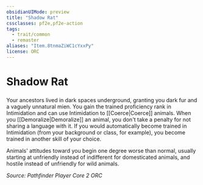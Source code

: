 ```yaml
---
obsidianUIMode: preview
title: "Shadow Rat"
cssclasses: pf2e,pf2e-action
tags:
  - trait/common
  - remaster
aliases: "Item.8tnmaZiWC1cYxxPy"
license: ORC
---
```

# Shadow Rat

### 






Your ancestors lived in dark spaces underground, granting you dark fur and a vaguely unnatural mien. You gain the trained proficiency rank in Intimidation and can use Intimidation to [[Coerce|Coerce]] animals. When you [[Demoralize|Demoralize]] an animal, you don't take a penalty for not sharing a language with it. If you would automatically become trained in Intimidation (from your background or class, for example), you become trained in another skill of your choice.

Animals' attitudes toward you begin one degree worse than normal, usually starting at unfriendly instead of indifferent for domesticated animals, and hostile instead of unfriendly for wild animals.

*Source: Pathfinder Player Core 2*
*ORC*